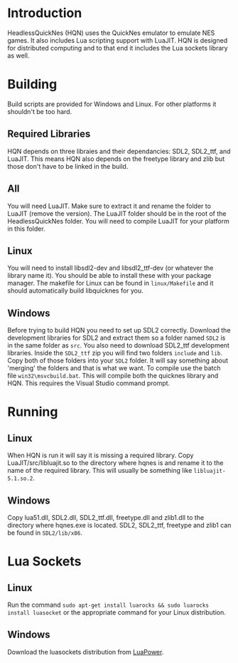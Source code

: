 # Introduction
HeadlessQuickNes (HQN) uses the QuickNes emulator to emulate NES games. It also includes Lua scripting support with LuaJIT.
HQN is designed for distributed computing and to that end it includes the Lua sockets library as well.

# Building
Build scripts are provided for Windows and Linux. For other platforms it shouldn't be too hard.

## Required Libraries
HQN depends on three libraies and their dependancies: SDL2, SDL2_ttf, and LuaJIT. This means HQN
also depends on the freetype library and zlib but those don't have to be linked in the build.

## All
You will need LuaJIT. Make sure to extract it and rename the folder to LuaJIT (remove the version).
The LuaJIT folder should be in the root of the HeadlessQuickNes folder. You will need to compile
LuaJIT for your platform in this folder.

## Linux
You will need to install libsdl2-dev and libsdl2_ttf-dev (or whatever the library name it). You
should be able to install these with your package manager. The makefile for Linux can be found
in `linux/Makefile` and it should automatically build libquicknes for you.

## Windows
Before trying to build HQN you need to set up SDL2 correctly. Download the development libraries
for SDL2 and extract them so a folder named `SDL2` is in the same folder as `src`. You also
need to download SDL2_ttf development libraries. Inside the `SDL2_ttf` zip you will find two folders
`include` and `lib`. Copy both of those folders into your `SDL2` folder. It will say something about
'merging' the folders and that is what we want.
To compile use the batch file `win32\msvcbuild.bat`. This will compile both the quicknes library
and HQN. This requires the Visual Studio command prompt.

# Running
## Linux
When HQN is run it will say it is missing a required library. Copy LuaJIT/src/libluajit.so
to the directory where hqnes is and rename it to the name of the required library. This will
usually be something like `libluajit-5.1.so.2`.

## Windows
Copy lua51.dll, SDL2.dll, SDL2_ttf.dll, freetype.dll and zlib1.dll to the directory where hqnes.exe is located.
SDL2, SDL2_ttf, freetype and zlib1 can be found in `SDL2/lib/x86`.

# Lua Sockets
## Linux
Run the command `sudo apt-get install luarocks && sudo luarocks install luasocket` or the appropriate
command for your Linux distribution.

## Windows
Download the luasockets distribution from [LuaPower](https://luapower.com/socket).
